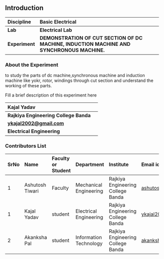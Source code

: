 ## Introduction


<b>Discipline | <b> Basic Electrical
:--|:--|
<b> Lab | <b> Electrical Lab
<b> Experiment|     <b> DEMONSTRATION OF CUT SECTION OF DC MACHINE, INDUCTION MACHINE AND SYNCHRONOUS MACHINE.

### About the Experiment 
to study the parts of dc machine,synchronous machine and induction machine like yokr, rotor, windings through cut section and understand the working of these parts.

Fill a brief description of this experiment here

<b> Kajal Yadav | <b>  
:--|:--|
<b> Rajkiya Engineering College Banda | <b>  
<b> ykajal2002@gmail.com|     <b>  
<b> Electrical Engineering |  

### Contributors List

SrNo | Name | Faculty or Student | Department| Institute | Email id
:--|:--|:--|:--|:--|:--|
1 | Ashutosh Tiwari | Faculty | Mechanical Engineering | Rajkiya Engineering College Banda | ashutosh.tiwari@gmail.com
1 | Kajal Yadav | student | Electrical Engineering | Rajkiya Engineering College Banda | ykajal2002@gmail.com
2 | Akanksha Pal | student | Information Technology | Rajkiya Engineering College Banda | akanksha.r.pal@gmail.com
